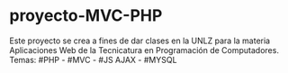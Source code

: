 # proyecto-MVC-PHP
Este proyecto se crea a fines de dar clases en la UNLZ para la materia Aplicaciones Web de la Tecnicatura en Programación de Computadores. Temas: #PHP - #MVC - #JS AJAX - #MYSQL
